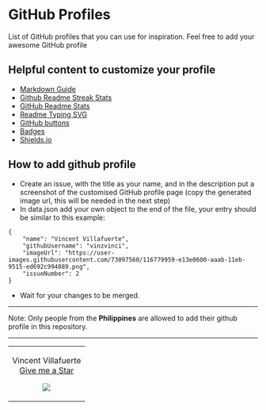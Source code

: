 # GitHub Profiles

List of GitHub profiles that you can use for inspiration. Feel free to add your awesome GitHub profile

## Helpful content to customize your profile
- <a href="https://www.markdownguide.org/basic-syntax/">Markdown Guide</a>
- <a href="https://github.com/DenverCoder1/github-readme-streak-stats">Github Readme Streak Stats</a>
- <a href="https://github.com/anuraghazra/github-readme-stats">GitHub Readme Stats</a>
- <a href="https://github.com/DenverCoder1/readme-typing-svg">Readme Typing SVG</a>
- <a href="https://buttons.github.io/">GitHub buttons</a>
- <a href="https://github.com/alexandresanlim/Badges4-README.md-Profile">Badges</a>
- <a href="https://shields.io/">Shields.io</a>

## How to add github profile
- Create an issue, with the title as your name, and in the description put a screenshot of the customised GitHub profile page (copy the generated image url, this will be needed in the next step)
- In data.json add your own object to the end of the file, your entry should be similar to this example:
```
{
    "name": "Vincent Villafuerte",
    "githubUsername": "vinzvinci",
    "imageUrl": "https://user-images.githubusercontent.com/73097560/116779959-e13e0600-aaab-11eb-9515-ed692c994089.png",
    "issueNumber": 2
}
```
- Wait for your changes to be merged.

<hr>

Note: Only people from the **Philippines** are allowed to add their github profile in this repository.

<hr>

<!-- DO NOT EDIT -->
<!--data-section-->
<table width="100%">
  <tr><td align="center"><p>Vincent Villafuerte<br><a href="https://github.com/vinzvinci/vinzvinci">Give me a Star</a></p>
  <img src="https://user-images.githubusercontent.com/73097560/116779959-e13e0600-aaab-11eb-9515-ed692c994089.png" /><p><a href="https://github.com/surpathcommunity/github-  profiles-list/issues/2"></a></p></td>
  </tr>
</table>
<!--END-->
